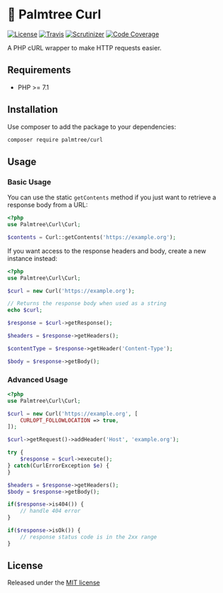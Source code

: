 # :palm_tree: Palmtree Curl

[![License](http://img.shields.io/packagist/l/palmtree/curl.svg)](LICENSE)
[![Travis](https://img.shields.io/travis/palmtreephp/curl.svg)](https://travis-ci.org/palmtreephp/curl)
[![Scrutinizer](https://img.shields.io/scrutinizer/g/palmtreephp/curl.svg)](https://scrutinizer-ci.com/g/palmtreephp/curl/)
[![Code Coverage](https://scrutinizer-ci.com/g/palmtreephp/curl/badges/coverage.png)](https://scrutinizer-ci.com/g/palmtreephp/curl/)

A PHP cURL wrapper to make HTTP requests easier.

## Requirements
* PHP >= 7.1

## Installation

Use composer to add the package to your dependencies:
```bash
composer require palmtree/curl
```

## Usage

### Basic Usage
You can use the static `getContents` method if you just want to retrieve a response body from a URL:

```php
<?php
use Palmtree\Curl\Curl;

$contents = Curl::getContents('https://example.org'); 
```

If you want access to the response headers and body, create a new instance instead:

```php
<?php
use Palmtree\Curl\Curl;

$curl = new Curl('https://example.org');

// Returns the response body when used as a string
echo $curl;

$response = $curl->getResponse();

$headers = $response->getHeaders();

$contentType = $response->getHeader('Content-Type');

$body = $response->getBody();
```

### Advanced Usage

```php
<?php
use Palmtree\Curl\Curl;

$curl = new Curl('https://example.org', [
    CURLOPT_FOLLOWLOCATION => true,
]);

$curl->getRequest()->addHeader('Host', 'example.org');

try {
    $response = $curl->execute();
} catch(CurlErrorException $e) {
}

$headers = $response->getHeaders();
$body = $response->getBody();

if($response->is404()) {
    // handle 404 error
}

if($response->isOk()) {
    // response status code is in the 2xx range
}

```

## License

Released under the [MIT license](LICENSE)
